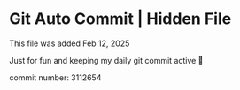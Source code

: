 # Git Auto Commit | Hidden File

This file was added Feb 12, 2025

Just for fun and keeping my daily git commit active 🤪

commit number: 3112654
